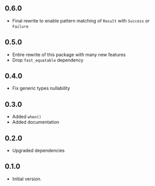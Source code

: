 ## 0.6.0

- Final rewrite to enable pattern matching of `Result` with `Success` or `Failure`

## 0.5.0

- Entire rewrite of this package with many new features
- Drop `fast_equatable` dependency

## 0.4.0

- Fix generic types nullability

## 0.3.0

- Added `when()`
- Added documentation

## 0.2.0

- Upgraded dependencies

## 0.1.0

- Initial version.

